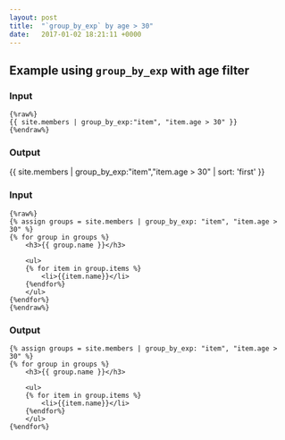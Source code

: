 ```yaml
---
layout: post
title:  "`group_by_exp` by age > 30"
date:   2017-01-02 18:21:11 +0000
---
```



## Example using `group_by_exp` with age filter


### Input
```
{%raw%}
{{ site.members | group_by_exp:"item", "item.age > 30" }}
{%endraw%}
```

### Output

{{ site.members | group_by_exp:"item","item.age > 30" | sort: 'first' }}



### Input
```
{%raw%}
{% assign groups = site.members | group_by_exp: "item", "item.age > 30" %}
{% for group in groups %}
    <h3>{{ group.name }}</h3>

    <ul>
    {% for item in group.items %}
        <li>{{item.name}}</li>
    {%endfor%}
    </ul>
{%endfor%}
{%endraw%}
```

### Output
```
{% assign groups = site.members | group_by_exp: "item", "item.age > 30" %}
{% for group in groups %}
    <h3>{{ group.name }}</h3>

    <ul>
    {% for item in group.items %}
        <li>{{item.name}}</li>
    {%endfor%}
    </ul>
{%endfor%}
```
